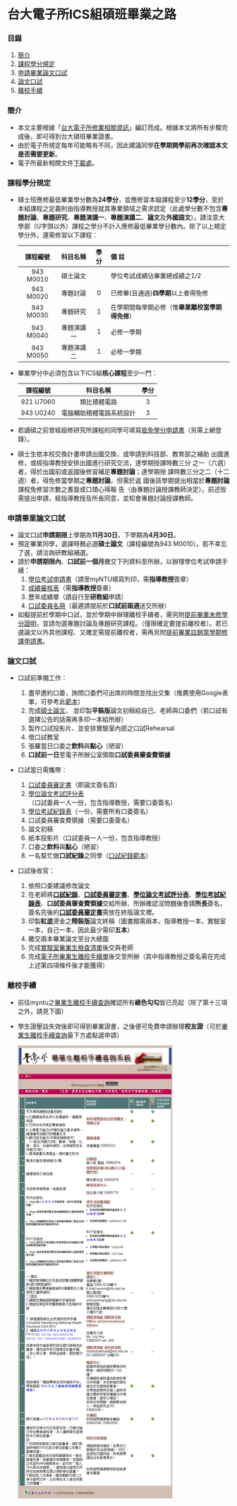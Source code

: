 # 台大電子所ICS組碩班畢業之路

### 目錄
1. [簡介](#簡介)
1. [課程學分規定](#課程學分規定)
1. [申請畢業論文口試](#申請畢業論文口試)
1. [論文口試](#論文口試)
1. [離校手續](#離校手續)

### 簡介
* 本文主要根據「[台大電子所修業相關資訊](http://www.giee.ntu.edu.tw/portal/student_lect.php)」編訂而成。根據本文將所有步驟完成後，即可得到台大碩班畢業證書。
* 由於電子所規定每年可能略有不同，因此建議同學**在學期開學前再次確認本文是否需要更新**。
* 電子所最新相關文件[下載處](http://cc.ee.ntu.edu.tw/~giee/announce/download.htm)。

### 課程學分規定
* 碩士班應修最低畢業學分數為**24學分**，並應修習本組課程至少**12學分**，至於本組課程之定義則由指導教授就其專業領域之需求認定（此處學分數不包含**專題討論**、**專題研究**、**專題演講一**、**專題演講二**、**論文**及**外國語文**）。請注意大學部（U字頭以外）課程之學分不計入應修最低畢業學分數內。除了以上規定學分外，還需修習以下課程：

    | 課程編號  |  科目名稱  | 學分 |                    備  註                        |
    |:---------:|:----------:|:----:|--------------------------------------------------|
    | 943 M0010 |  碩士論文  |      | 學位考試成績佔畢業總成績之1/2                    |
    | 943 M0020 |  專題討論  |   0  | 已修畢(且通過)**四學期**以上者得免修             |
    | 943 M0030 |  專題研究  |   1  | 在學期間每學期必修（惟**畢業離校當學期得免修**） |
    | 943 M0040 | 專題演講一 |   1  | 必修一學期                                       |
    | 943 M0050 | 專題演講二 |   1  | 必修一學期                                       |

* 畢業學分中必須包含以下ICS組**核心課程**至少一門：

    | 課程編號  | 科目名稱                  | 學分 |
    |:---------:|:-------------------------:|:----:|
    | 921 U7060 | 類比積體電路              | 3    |
    | 943 U0240 | 電腦輔助積體電路系統設計  | 3    |
    
* 若讀碩之前曾經超修研究所課程的同學可填寫[抵免學分申請書](http://cc.ee.ntu.edu.tw/~giee/announce/download/c21_waive.doc)（另需上網登錄）。
    
* 碩士生依本校交換計畫申請出國交換，或申請到科技部、教育部之補助 出國進修，或經指導教授安排出國進行研究交流，達學期授課時數三分 之一（六週）者，得於出國前或返國後修習補足**專題討論**；達學期授 課時數三分之二（十二週）者，得免修當學期之**專題討論**，但需於返 國後該學期提出相當於**專題討論**課程免修習次數之書面或口頭心得報 告（由專題討論授課教師決定）。前述皆需提出申請，經指導教授及所長同意，並知會專題討論授課教師。

### 申請畢業論文口試
* 論文口試**申請期限**上學期為**11月30日**，下學期為**4月30日**。
* 預定畢業同學，選課時務必選**碩士論文**（課程編號為943 M0010）。若不幸忘了選，請洽詢研教組補選。
* 請於**申請期限內**、**口試前一個月**繳交下列資料至所辦，以辦理學位考試申請手續：
    1. [學位考試申請書](http://my.ntu.edu.tw/)（請至myNTU填寫列印，需**指導教授**簽章）
    2. [成績審核表](http://cc.ee.ntu.edu.tw/~giee/announce/download/g01_check_ms.doc)（需**指導教授**簽章）
    3. 歷年成績單（請自行至**研教組**申請）
    4. [口試委員名冊](http://cc.ee.ntu.edu.tw/~giee/announce/download/g02_committee_ms.doc)（最遲請提前於**口試前兩週**送交所辦）
* 如擬提前於學期中口試，並於學期中辦理離校手續者，需另附[提前畢業未修學分證明](http://gra103.aca.ntu.edu.tw/gra2007/gra/tienn/%E5%AD%B8%E4%BD%8D%E8%80%83%E8%A9%A6%E8%A1%A8%E5%86%8A/GRANOCREDIT.doc)，並請勿選專題討論及專題研究課程。（僅限確定要提前離校者）。若已選論文以外其他課程、又確定需提前離校者，需再另附[提前畢業註銷當學期修課申請書](http://gra103.aca.ntu.edu.tw/gra2007/gra/wu/delcurcou.doc)。

### 論文口試
* 口試前準備工作：
    1. 盡早邀約口委，詢問口委們可出席的時間並找出交集（推薦使用Google表單，可參考此[範本](https://goo.gl/forms/G67tAkNh5BzhgggY2)）
    2. 完成[碩士論文](https://github.com/mediaic/NTU_MS_Thesis)、
    並印製**平裝版**論文初稿給自己、老師與口委們（若口試有選擇公告的話需再多印一本給所辦）
    3. 製作口試投影片、並安排實驗室內部之口試Rehearsal
    4. 借口試教室
    5. 張羅當日口委之**飲料**與**點心**（陋習）
    6. **口試前一日**至電子所辦公室領取**口試委員審查費領據**
    
* 口試當日需攜帶：
    1. [口試委員審定書](https://github.com/mediaic/NTU_MS_Thesis/raw/master/doc/Approval.docx)（即論文簽名頁）
    2. [學位論文考試評分表](http://cc.ee.ntu.edu.tw/~giee/announce/download/g03_thesis%20grade.doc)（口試委員一人一份，包含指導教授，需要口委簽名）
    3. [學位考試紀錄表](http://cc.ee.ntu.edu.tw/~giee/announce/download/g03_oral%20record.doc)（一份，需要所有口委簽名）
    4. 口試委員審查費領據（需要口委簽名）
    5. 論文初稿
    6. 紙本投影片（口試委員一人一份，包含指導教授）
    7. 口委之**飲料**與**點心**（陋習）
    8. 一名幫忙做**口試紀錄**之同學（[口試紀錄範本](./doc/defense_record.docx)）

* 口試後收官：
    1. 依照口委建議修改論文
    2. 在老師將[**口試紀錄**](./doc/defense_record.docx)、[**口試委員審定書**](https://github.com/mediaic/NTU_PhD_Dissertation/raw/master/doc/Approval.docx)、[**學位論文考試評分表**](http://cc.ee.ntu.edu.tw/~giee/announce/download/g03_thesis%20grade.doc)、[**學位考試紀錄表**](http://cc.ee.ntu.edu.tw/~giee/announce/download/g03_oral%20record.doc)、**口試委員審查費領據**交給所辦、所辦確認沒問題後會請**所長**簽名，簽名完後的[**口試委員審定書**](https://github.com/mediaic/NTU_PhD_Dissertation/raw/master/doc/Approval.docx)需放在終版論文裡。
    3. 印製**紅底**燙金之**精裝版**論文終稿（圖書館需兩本，指導教授一本，實驗室一本，自己一本，因此最少需印**五本**）
    4. 繳交兩本畢業論文至台大總圖
    4. 完成[實驗室畢業生檢查清單](./doc/mediaic_check_list.docx)後交與老師
    5. 完成[電子所畢業生離校手續單](http://cc.ee.ntu.edu.tw/~giee/announce/download/g21_leave.doc)後交至所辦（其中指導教授之簽名需在完成上述第四項條件後才能獲得）
    
### 離校手續
* 前往myntu之[畢業生離校手續查詢](https://my.ntu.edu.tw/StudLeave/Login.aspx)確認所有**綠色勾勾**皆已亮起（除了第十三項之外，請見下圖）
* 學生證壓註失效後即可得到畢業證書，之後便可免費申請辦理**校友證**（可於[畢業生離校手續查詢](https://my.ntu.edu.tw/StudLeave/Login.aspx)最下方處點選申請）

    ![](./image/01.png)

